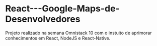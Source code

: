 # React---Google-Maps-de-Desenvolvedores
Projeto realizado na semana Omnistack 10 com o instuito de aprimorar conhecimentos em React, NodeJS e React-Native.
